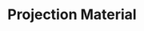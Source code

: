 ---
layout: document
title: Projection Material
document_type: word
folderish: false
parent: Projection Materials
pinned: true
tile_size: 2.
document_creator: Liz Baker
document_creator_id: liz
previews:
  - label: Page 1
    url: "/media/projection-materials/projection-material-page1.png"
  - label: Page 2
    url: "/media/projection-materials/projection-material-page2.png"
  - label: Page 3
    url: "/media/projection-materials/projection-material-page3.png"
  - label: Page 4
    url: "/media/projection-materials/projection-material-page4.png"
  - label: Page 5
    url: "/media/projection-materials/projection-material-page5.png"
---